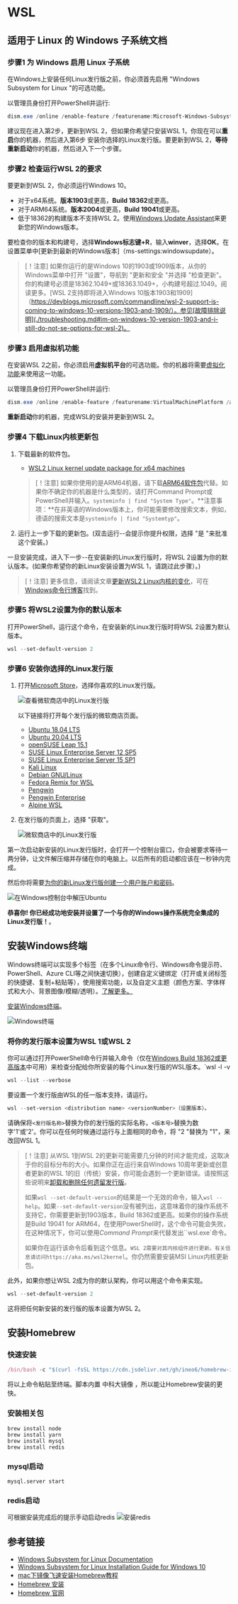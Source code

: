 # WSL

## 适用于 Linux 的 Windows 子系统文档

### 步骤1 为 Windows 启用 Linux 子系统

在Windows上安装任何Linux发行版之前，你必须首先启用 "Windows Subsystem for Linux "的可选功能。

以管理员身份打开PowerShell并运行:

```powershell
dism.exe /online /enable-feature /featurename:Microsoft-Windows-Subsystem-Linux /all /norestart
```

建议现在进入第2步，更新到WSL 2，但如果你希望只安装WSL 1，你现在可以**重启**你的机器，然后进入第6步 安装你选择的Linux发行版。要更新到WSL 2，**等待重新启动**你的机器，然后进入下一个步骤。

### 步骤2 检查运行WSL 2的要求

要更新到WSL 2，你必须运行Windows 10。

- 对于x64系统。**版本1903**或更高，**Build 18362**或更高。
- 对于ARM64系统。**版本2004**或更高，**Build 19041**或更高。
- 低于18362的构建版本不支持WSL 2。使用[Windows Update Assistant](https://www.microsoft.com/software-download/windows10)来更新您的Windows版本。

要检查你的版本和构建号，选择**Windows标志键+R**，输入**winver**，选择**OK**。在设置菜单中[更新到最新的Windows版本]（ms-settings:windowsupdate）。

> [！注意]
> 如果你运行的是Windows 10的1903或1909版本，从你的Windows菜单中打开 "设置"，导航到 "更新和安全 "并选择 "检查更新"。你的构建号必须是18362.1049+或18363.1049+，小构建号超过.1049。阅读更多。[WSL 2支持即将进入Windows 10版本1903和1909]（https://devblogs.microsoft.com/commandline/wsl-2-support-is-coming-to-windows-10-versions-1903-and-1909/）。参见[故障排除说明](./troubleshooting.md#im-on-windows-10-version-1903-and-i-still-do-not-se-options-for-wsl-2)。

### 步骤3 启用虚拟机功能

在安装WSL 2之前，你必须启用**虚拟机平台**的可选功能。你的机器将需要[虚拟化功能](./troubleshooting.md#error-0x80370102-thevirtual-machine-could-not-be-started-becaus-a-requireive-feature-is-installed)来使用这一功能。

以管理员身份打开PowerShell并运行:

```powershell
dism.exe /online /enable-feature /featurename:VirtualMachinePlatform /all /norestart
```

**重新启动**你的机器，完成WSL的安装并更新到WSL 2。

### 步骤4 下载Linux内核更新包

1. 下载最新的软件包。
    - [WSL2 Linux kernel update package for x64 machines](https://wslstorestorage.blob.core.windows.net/wslblob/wsl_update_x64.msi)

    > [！注意]
    > 如果你使用的是ARM64机器，请下载[ARM64软件包](https://wslstorestorage.blob.core.windows.net/wslblob/wsl_update_arm64.msi)代替。如果你不确定你的机器是什么类型的，请打开Command Prompt或PowerShell并输入。`systeminfo | find "System Type"`。**注意事项：**在非英语的Windows版本上，你可能需要修改搜索文本，例如，德语的搜索文本是`systeminfo | find "Systemtyp"`。

2. 运行上一步下载的更新包。(双击运行--会提示你提升权限，选择 "是 "来批准这个安装。)

一旦安装完成，进入下一步--在安装新的Linux发行版时，将WSL 2设置为你的默认版本。(如果你希望你的新Linux安装设置为WSL 1，请跳过此步骤）。)

> [！注意]
> 更多信息，请阅读文章[更新WSL2 Linux内核的变化](https://devblogs.microsoft.com/commandline/wsl2-will-be-generally-available-in-windows-10-version-2004)，可在[Windows命令行博客](https://aka.ms/cliblog)找到。

### 步骤5 将WSL2设置为你的默认版本

打开PowerShell，运行这个命令，在安装新的Linux发行版时将WSL 2设置为默认版本。

```powershell
wsl --set-default-version 2
```

### 步骤6 安装你选择的Linux发行版

1. 打开[Microsoft Store](https://aka.ms/wslstore)，选择你喜欢的Linux发行版。

    ![查看微软商店中的Linux发行版](media/store.png)

    以下链接将打开每个发行版的微软商店页面。

    - [Ubuntu 18.04 LTS](https://www.microsoft.com/store/apps/9N9TNGVNDL3Q)
    - [Ubuntu 20.04 LTS](https://www.microsoft.com/store/apps/9n6svws3rx71)
    - [openSUSE Leap 15.1](https://www.microsoft.com/store/apps/9NJFZK00FGKV)
    - [SUSE Linux Enterprise Server 12 SP5](https://www.microsoft.com/store/apps/9MZ3D1TRP8T1)
    - [SUSE Linux Enterprise Server 15 SP1](https://www.microsoft.com/store/apps/9PN498VPMF3Z)
    - [Kali Linux](https://www.microsoft.com/store/apps/9PKR34TNCV07)
    - [Debian GNU/Linux](https://www.microsoft.com/store/apps/9MSVKQC78PK6)
    - [Fedora Remix for WSL](https://www.microsoft.com/store/apps/9n6gdm4k2hnc)
    - [Pengwin](https://www.microsoft.com/store/apps/9NV1GV1PXZ6P)
    - [Pengwin Enterprise](https://www.microsoft.com/store/apps/9N8LP0X93VCP)
    - [Alpine WSL](https://www.microsoft.com/store/apps/9p804crf0395)

2. 在发行版的页面上，选择 "获取"。

    ![微软商店中的Linux发行版](media/UbuntuStore.png)

第一次启动新安装的Linux发行版时，会打开一个控制台窗口，你会被要求等待一两分钟，让文件解压缩并存储在你的电脑上。以后所有的启动都应该在一秒钟内完成。

然后你将需要[为你的新Linux发行版创建一个用户账户和密码](./user-support.md)。

![在Windows控制台中解压Ubuntu](media/UbuntuInstall.png)

**恭喜你! 你已经成功地安装并设置了一个与你的Windows操作系统完全集成的Linux发行版！**。

## 安装Windows终端

Windows终端可以实现多个标签（在多个Linux命令行、Windows命令提示符、PowerShell、Azure CLI等之间快速切换），创建自定义键绑定（打开或关闭标签的快捷键、复制+粘贴等），使用搜索功能，以及自定义主题（颜色方案、字体样式和大小、背景图像/模糊/透明）。[了解更多。](/windows/terminal)

[安装Windows终端](/windows/terminal/get-started)。

  ![Windows终端](media/terminal.png)

### 将你的发行版本设置为WSL 1或WSL 2

你可以通过打开PowerShell命令行并输入命令（仅在[Windows Build 18362或更高版本](ms-settings:windowsupdate)中可用）来检查分配给你所安装的每个Linux发行版的WSL版本。`wsl -l -v

```powershell
wsl --list --verbose
```

要设置一个发行版由WSL的任一版本支持，请运行。

```powershell
wsl --set-version <distribution name> <versionNumber>（设置版本）。
```

请确保将`<发行版名称>`替换为你的发行版的实际名称，`<版本号>`替换为数字'1'或'2'。你可以在任何时候通过运行与上面相同的命令，将 "2 "替换为 "1"，来改回WSL 1。

> [！注意]
> 从WSL 1到WSL 2的更新可能需要几分钟的时间才能完成，这取决于你的目标分布的大小。如果你正在运行来自Windows 10周年更新或创意者更新的WSL 1的旧（传统）安装，你可能会遇到一个更新错误。请按照这些说明来[卸载和删除任何遗留发行版](./install-legacy.md#uninstallingremoving-the-legacy-distro)。
>
> 如果`wsl --set-default-version`的结果是一个无效的命令，输入`wsl --help`。如果`--set-default-version`没有被列出，这意味着你的操作系统不支持它，你需要更新到1903版本，Build 18362或更高。如果你的操作系统是Build 19041 for ARM64，在使用PowerShell时，这个命令可能会失败，在这种情况下，你可以使用*Command Prompt*来代替发出``wsl.exe`命令。
>
> 如果你在运行该命令后看到这个信息。`WSL 2需要对其内核组件进行更新。有关信息请访问https://aka.ms/wsl2kernel`。你仍然需要安装MSI Linux内核更新包。

此外，如果你想让WSL 2成为你的默认架构，你可以用这个命令来实现。

```powershell
wsl --set-default-version 2
```

这将把任何新安装的发行版的版本设置为WSL 2。

## 安装Homebrew

### 快速安装

```js
/bin/bash -c "$(curl -fsSL https://cdn.jsdelivr.net/gh/ineo6/homebrew-install/install.sh)"
```

将以上命令粘贴至终端。脚本内置 中科大镜像 ，所以能让Homebrew安装的更快。

### 安装相关包

```brew
brew install node
brew install yarn
brew install mysql
brew install redis
```

### mysql启动

```brew
mysql.server start
```

### redis启动

可根据安装完成后的提示手动启动redis
![安装redis](media/redis.jpg)


## 参考链接
-  [Windows Subsystem for Linux Documentation](https://docs.microsoft.com/en-us/windows/wsl/)
-  [Windows Subsystem for Linux Installation Guide for Windows 10](https://docs.microsoft.com/en-us/windows/wsl/install-win10)
-  [mac下镜像飞速安装Homebrew教程](https://zhuanlan.zhihu.com/p/90508170)
-  [Homebrew 安装](https://brew.idayer.com/)
-  [Homebrew 官网](https://brew.sh/index_zh-cn)
